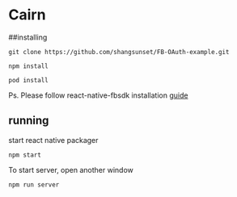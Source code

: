 # Cairn


##installing

```
git clone https://github.com/shangsunset/FB-OAuth-example.git

npm install

pod install
```
Ps. Please follow react-native-fbsdk installation [guide](https://github.com/facebook/react-native-fbsdk)

## running

start react native packager
```
npm start
```
To start server, open another window
```
npm run server
```
